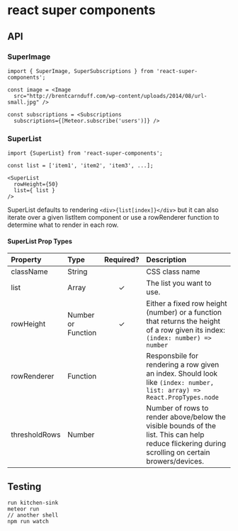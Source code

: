 # react super components

## API

### SuperImage

```
import { SuperImage, SuperSubscriptions } from 'react-super-components';

const image = <Image
  src="http://brentcarnduff.com/wp-content/uploads/2014/08/url-small.jpg" />

const subscriptions = <Subscriptions
  subscriptions={[Meteor.subscribe('users')]} />
```

### SuperList

```
import {SuperList} from 'react-super-components';

const list = ['item1', 'item2', 'item3', ...];

<SuperList
  rowHeight={50}
  list={ list }
/>

```

SuperList defaults to rendering `<div>{list[index]}</div>` but it can also iterate over a given listItem component or use a rowRenderer
function to determine what to render in each row.

#### SuperList Prop Types

| Property | Type | Required? | Description |
|:---|:---|:---:|:---|
| className | String |  | CSS class name |
| list | Array | ✓ | The list you want to use. |
| rowHeight | Number or Function | ✓ | Either a fixed row height (number) or a function that returns the height of a row given its index: `(index: number) => number` |
| rowRenderer | Function |  | Responsbile for rendering a row given an index. Should look like `(index: number, list: array) => React.PropTypes.node` |
| thresholdRows | Number |  | Number of rows to render above/below the visible bounds of the list. This can help reduce flickering during scrolling on certain browers/devices. |


## Testing
```
run kitchen-sink
meteor run
// another shell
npm run watch
```
